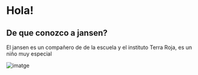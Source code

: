 <h1>Hola!</h1>

<h2>De que conozco a jansen?</h2>

<p>El jansen es un compañero de de la escuela y el instituto Terra Roja, es un niño muy especial</p>

![imatge](https://github.com/user-attachments/assets/ac45c871-706c-4339-b07b-32a788b595fa)

